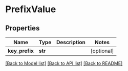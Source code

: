 # PrefixValue

## Properties
Name | Type | Description | Notes
------------ | ------------- | ------------- | -------------
**key_prefix** | **str** |  | [optional] 

[[Back to Model list]](../README.md#documentation-for-models) [[Back to API list]](../README.md#documentation-for-api-endpoints) [[Back to README]](../README.md)


